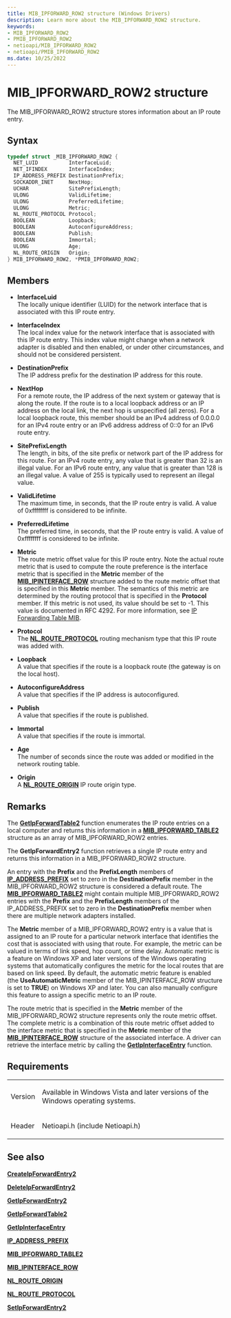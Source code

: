 ```yaml
---
title: MIB_IPFORWARD_ROW2 structure (Windows Drivers)
description: Learn more about the MIB_IPFORWARD_ROW2 structure.
keywords:
- MIB_IPFORWARD_ROW2
- PMIB_IPFORWARD_ROW2
- netioapi/MIB_IPFORWARD_ROW2
- netioapi/PMIB_IPFORWARD_ROW2
ms.date: 10/25/2022
---
```


# MIB\_IPFORWARD\_ROW2 structure

The MIB\_IPFORWARD\_ROW2 structure stores information about an IP route entry.

## Syntax

``` c++
typedef struct _MIB_IPFORWARD_ROW2 {
  NET_LUID          InterfaceLuid;
  NET_IFINDEX       InterfaceIndex;
  IP_ADDRESS_PREFIX DestinationPrefix;
  SOCKADDR_INET     NextHop;
  UCHAR             SitePrefixLength;
  ULONG             ValidLifetime;
  ULONG             PreferredLifetime;
  ULONG             Metric;
  NL_ROUTE_PROTOCOL Protocol;
  BOOLEAN           Loopback;
  BOOLEAN           AutoconfigureAddress;
  BOOLEAN           Publish;
  BOOLEAN           Immortal;
  ULONG             Age;
  NL_ROUTE_ORIGIN   Origin;
} MIB_IPFORWARD_ROW2, *PMIB_IPFORWARD_ROW2;
```

## Members

- **InterfaceLuid**  
   The locally unique identifier (LUID) for the network interface that is associated with this IP route entry.

- **InterfaceIndex**  
   The local index value for the network interface that is associated with this IP route entry. This index value might change when a network adapter is disabled and then enabled, or under other circumstances, and should not be considered persistent.

- **DestinationPrefix**  
   The IP address prefix for the destination IP address for this route.

- **NextHop**  
   For a remote route, the IP address of the next system or gateway that is along the route. If the route is to a local loopback address or an IP address on the local link, the next hop is unspecified (all zeros). For a local loopback route, this member should be an IPv4 address of 0.0.0.0 for an IPv4 route entry or an IPv6 address address of 0::0 for an IPv6 route entry.

- **SitePrefixLength**  
   The length, in bits, of the site prefix or network part of the IP address for this route. For an IPv4 route entry, any value that is greater than 32 is an illegal value. For an IPv6 route entry, any value that is greater than 128 is an illegal value. A value of 255 is typically used to represent an illegal value.

- **ValidLifetime**  
   The maximum time, in seconds, that the IP route entry is valid. A value of 0xffffffff is considered to be infinite.

- **PreferredLifetime**  
   The preferred time, in seconds, that the IP route entry is valid. A value of 0xffffffff is considered to be infinite.

- **Metric**  
   The route metric offset value for this IP route entry. Note the actual route metric that is used to compute the route preference is the interface metric that is specified in the **Metric** member of the [**MIB\_IPINTERFACE\_ROW**](mib-ipinterface-row.md) structure added to the route metric offset that is specified in this **Metric** member. The semantics of this metric are determined by the routing protocol that is specified in the **Protocol** member. If this metric is not used, its value should be set to -1. This value is documented in RFC 4292. For more information, see [IP Forwarding Table MIB](https://go.microsoft.com/fwlink/p/?linkid=84065).

- **Protocol**  
   The [**NL\_ROUTE\_PROTOCOL**](/windows/win32/api/nldef/ne-nldef-nl_route_protocol) routing mechanism type that this IP route was added with.

- **Loopback**  
   A value that specifies if the route is a loopback route (the gateway is on the local host).

- **AutoconfigureAddress**  
   A value that specifies if the IP address is autoconfigured.

- **Publish**  
   A value that specifies if the route is published.

- **Immortal**  
   A value that specifies if the route is immortal.

- **Age**  
   The number of seconds since the route was added or modified in the network routing table.

- **Origin**  
   A [**NL\_ROUTE\_ORIGIN**](/windows/win32/api/nldef/ne-nldef-nl_route_origin) IP route origin type.

## Remarks

The [**GetIpForwardTable2**](getipforwardtable2.md) function enumerates the IP route entries on a local computer and returns this information in a [**MIB\_IPFORWARD\_TABLE2**](mib-ipforward-table2.md) structure as an array of MIB\_IPFORWARD\_ROW2 entries.

The **GetIpForwardEntry2** function retrieves a single IP route entry and returns this information in a MIB\_IPFORWARD\_ROW2 structure.

An entry with the **Prefix** and the **PrefixLength** members of [**IP\_ADDRESS\_PREFIX**](ip-address-prefix.md) set to zero in the **DestinationPrefix** member in the MIB\_IPFORWARD\_ROW2 structure is considered a default route. The [**MIB\_IPFORWARD\_TABLE2**](mib-ipforward-table2.md) might contain multiple MIB\_IPFORWARD\_ROW2 entries with the **Prefix** and the **PrefixLength** members of the IP\_ADDRESS\_PREFIX set to zero in the **DestinationPrefix** member when there are multiple network adapters installed.

The **Metric** member of a MIB\_IPFORWARD\_ROW2 entry is a value that is assigned to an IP route for a particular network interface that identifies the cost that is associated with using that route. For example, the metric can be valued in terms of link speed, hop count, or time delay. Automatic metric is a feature on Windows XP and later versions of the Windows operating systems that automatically configures the metric for the local routes that are based on link speed. By default, the automatic metric feature is enabled (the **UseAutomaticMetric** member of the MIB\_IPINTERFACE\_ROW structure is set to **TRUE**) on Windows XP and later. You can also manually configure this feature to assign a specific metric to an IP route.

The route metric that is specified in the **Metric** member of the MIB\_IPFORWARD\_ROW2 structure represents only the route metric offset. The complete metric is a combination of this route metric offset added to the interface metric that is specified in the **Metric** member of the [**MIB\_IPINTERFACE\_ROW**](mib-ipinterface-row.md) structure of the associated interface. A driver can retrieve the interface metric by calling the [**GetIpInterfaceEntry**](getipinterfaceentry.md) function.

## Requirements

<table>
<tbody>
<tr class="odd">
<td><p>Version</p></td>
<td><p>Available in Windows Vista and later versions of the Windows operating systems.</p></td>
</tr>
<tr class="even">
<td><p>Header</p></td>
<td>Netioapi.h (include Netioapi.h)</td>
</tr>
</tbody>
</table>

## See also

[**CreateIpForwardEntry2**](createipforwardentry2.md)

[**DeleteIpForwardEntry2**](deleteipforwardentry2.md)

[**GetIpForwardEntry2**](getipforwardentry2.md)

[**GetIpForwardTable2**](getipforwardtable2.md)

[**GetIpInterfaceEntry**](getipinterfaceentry.md)

[**IP\_ADDRESS\_PREFIX**](ip-address-prefix.md)

[**MIB\_IPFORWARD\_TABLE2**](mib-ipforward-table2.md)

[**MIB\_IPINTERFACE\_ROW**](mib-ipinterface-row.md)

[**NL\_ROUTE\_ORIGIN**](/windows/win32/api/nldef/ne-nldef-nl_route_origin)

[**NL\_ROUTE\_PROTOCOL**](/windows/win32/api/nldef/ne-nldef-nl_route_protocol)

[**SetIpForwardEntry2**](setipforwardentry2.md)
